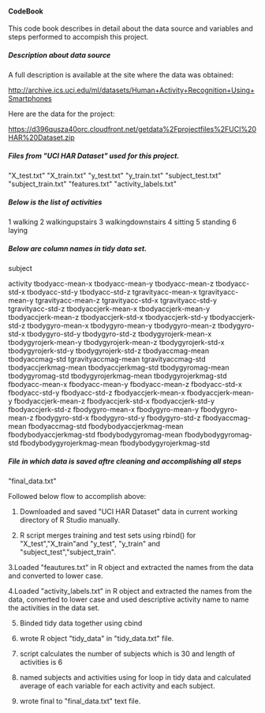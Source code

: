 #### CodeBook

This code book describes in detail about the data source and variables and steps performed to accompish this project.

##### Description about data source

A full description is available at the site where the data was obtained: 

http://archive.ics.uci.edu/ml/datasets/Human+Activity+Recognition+Using+Smartphones 

Here are the data for the project: 

https://d396qusza40orc.cloudfront.net/getdata%2Fprojectfiles%2FUCI%20HAR%20Dataset.zip 

##### Files from "UCI HAR Dataset" used for this project.
"X_test.txt" 
"X_train.txt" 
"y_test.txt"
"y_train.txt"
"subject_test.txt"
"subject_train.txt"
"features.txt"
"activity_labels.txt"

##### Below is the list of activities

 1           walking
 2   walkingupstairs
 3 walkingdownstairs
 4           sitting
 5          standing
 6            laying

##### Below are column names in tidy data set.
subject 

activity 
tbodyacc-mean-x 
tbodyacc-mean-y 
tbodyacc-mean-z 
tbodyacc-std-x 
tbodyacc-std-y
tbodyacc-std-z 
tgravityacc-mean-x 
tgravityacc-mean-y 
tgravityacc-mean-z 
tgravityacc-std-x
tgravityacc-std-y 
tgravityacc-std-z 
tbodyaccjerk-mean-x 
tbodyaccjerk-mean-y 
tbodyaccjerk-mean-z
tbodyaccjerk-std-x 
tbodyaccjerk-std-y 
tbodyaccjerk-std-z 
tbodygyro-mean-x 
tbodygyro-mean-y
tbodygyro-mean-z 
tbodygyro-std-x 
tbodygyro-std-y 
tbodygyro-std-z 
tbodygyrojerk-mean-x
tbodygyrojerk-mean-y 
tbodygyrojerk-mean-z 
tbodygyrojerk-std-x 
tbodygyrojerk-std-y
tbodygyrojerk-std-z 
tbodyaccmag-mean 
tbodyaccmag-std 
tgravityaccmag-mean 
tgravityaccmag-std
tbodyaccjerkmag-mean 
tbodyaccjerkmag-std 
tbodygyromag-mean 
tbodygyromag-std 
tbodygyrojerkmag-mean
tbodygyrojerkmag-std 
fbodyacc-mean-x 
fbodyacc-mean-y 
fbodyacc-mean-z 
fbodyacc-std-x 
fbodyacc-std-y
fbodyacc-std-z 
fbodyaccjerk-mean-x 
fbodyaccjerk-mean-y 
fbodyaccjerk-mean-z 
fbodyaccjerk-std-x
fbodyaccjerk-std-y 
fbodyaccjerk-std-z 
fbodygyro-mean-x 
fbodygyro-mean-y 
fbodygyro-mean-z
fbodygyro-std-x 
fbodygyro-std-y 
fbodygyro-std-z 
fbodyaccmag-mean 
fbodyaccmag-std
fbodybodyaccjerkmag-mean 
fbodybodyaccjerkmag-std 
fbodybodygyromag-mean 
fbodybodygyromag-std
fbodybodygyrojerkmag-mean 
fbodybodygyrojerkmag-std

##### File in which data is saved aftre cleaning and accomplishing all steps

"final_data.txt"


Followed below flow to accomplish above:

1. Downloaded and saved "UCI HAR Dataset" data in current working directory of R Studio manually.

2. R script merges training and test sets using rbind() for "X_test","X_train"and "y_test", "y_train" and "subject_test","subject_train".

3.Loaded "feautures.txt" in R object and extracted the names from the data and converted to lower case.

4.Loaded "activity_labels.txt" in R object and extracted the names from the data, 
   converted to lower case and used descriptive activity name to name the activities in the data set.

5. Binded tidy data together using cbind

6. wrote  R object "tidy_data" in "tidy_data.txt" file.

7. script calculates the number of subjects which is 30 and length of activities is 6

8. named subjects and activities using for loop in tidy data and calculated average of each variable for each activity and each subject.
9. wrote final to "final_data.txt" text file.
